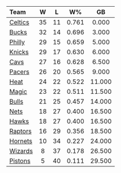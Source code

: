 | Team                            |  W  |  L  |  W%   |   GB   |
|:--------------------------------|:---:|:---:|:-----:|:------:|
| [Celtics](/r/bostonceltics)     | 35  | 11  | 0.761 | 0.000  |
| [Bucks](/r/MkeBucks)            | 32  | 14  | 0.696 | 3.000  |
| [Philly](/r/sixers)             | 29  | 15  | 0.659 | 5.000  |
| [Knicks](/r/NYKnicks)           | 29  | 17  | 0.630 | 6.000  |
| [Cavs](/r/clevelandcavs)        | 27  | 16  | 0.628 | 6.500  |
| [Pacers](/r/pacers)             | 26  | 20  | 0.565 | 9.000  |
| [Heat](/r/heat)                 | 24  | 22  | 0.522 | 11.000 |
| [Magic](/r/OrlandoMagic)        | 23  | 22  | 0.511 | 11.500 |
| [Bulls](/r/chicagobulls)        | 21  | 25  | 0.457 | 14.000 |
| [Nets](/r/GoNets)               | 18  | 27  | 0.400 | 16.500 |
| [Hawks](/r/AtlantaHawks)        | 18  | 27  | 0.400 | 16.500 |
| [Raptors](/r/torontoraptors)    | 16  | 29  | 0.356 | 18.500 |
| [Hornets](/r/CharlotteHornets)  | 10  | 34  | 0.227 | 24.000 |
| [Wizards](/r/washingtonwizards) |  8  | 37  | 0.178 | 26.500 |
| [Pistons](/r/DetroitPistons)    |  5  | 40  | 0.111 | 29.500 |